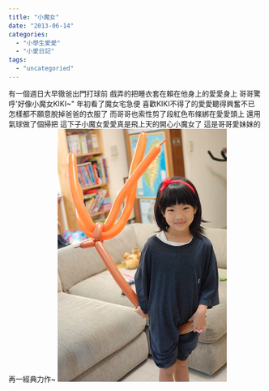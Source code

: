 ```yaml
---
title: "小魔女"
date: "2013-06-14"
categories: 
  - "小學生愛愛"
  - "小愛日記"
tags: 
  - "uncategoried"
---
```


有一個週日大早徹爸出門打球前 戲弄的把睡衣套在賴在他身上的愛愛身上 哥哥驚呼'好像小魔女KIKI~" 年初看了魔女宅急便 喜歡KIKI不得了的愛愛聽得興奮不已 怎樣都不願意脫掉爸爸的衣服了 而哥哥也索性剪了段紅色布條綁在愛愛頭上 還用氣球做了個掃把 這下子小魔女愛愛真是飛上天的開心小魔女了 這是哥哥愛妹妹的再一經典力作~ ![](images/9031545180_be3eacdfd7.jpg)
